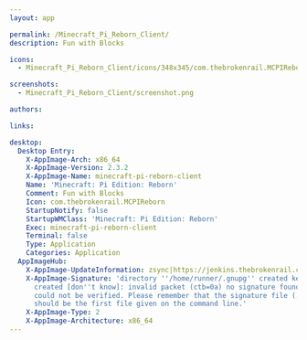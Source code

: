 ```yaml
---
layout: app

permalink: /Minecraft_Pi_Reborn_Client/
description: Fun with Blocks

icons:
  - Minecraft_Pi_Reborn_Client/icons/348x345/com.thebrokenrail.MCPIReborn.png

screenshots:
  - Minecraft_Pi_Reborn_Client/screenshot.png

authors:

links:

desktop:
  Desktop Entry:
    X-AppImage-Arch: x86_64
    X-AppImage-Version: 2.3.2
    X-AppImage-Name: minecraft-pi-reborn-client
    Name: 'Minecraft: Pi Edition: Reborn'
    Comment: Fun with Blocks
    Icon: com.thebrokenrail.MCPIReborn
    StartupNotify: false
    StartupWMClass: 'Minecraft: Pi Edition: Reborn'
    Exec: minecraft-pi-reborn-client
    Terminal: false
    Type: Application
    Categories: Application
  AppImageHub:
    X-AppImage-UpdateInformation: zsync|https://jenkins.thebrokenrail.com/job/minecraft-pi-reborn/job/master/lastSuccessfulBuild/artifact/out/minecraft-pi-reborn-client-latest-amd64.AppImage.zsync
    X-AppImage-Signature: 'directory ''/home/runner/.gnupg'' created keybox ''/home/runner/.gnupg/pubring.kbx''
      created [don''t know]: invalid packet (ctb=0a) no signature found the signature
      could not be verified. Please remember that the signature file (.sig or .asc)
      should be the first file given on the command line.'
    X-AppImage-Type: 2
    X-AppImage-Architecture: x86_64
---
```


